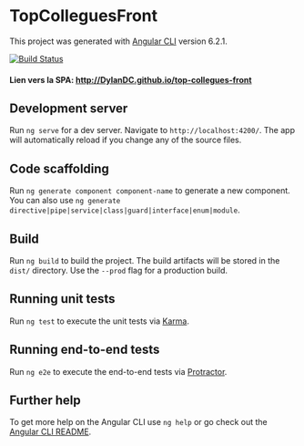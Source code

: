 # TopColleguesFront

This project was generated with [Angular CLI](https://github.com/angular/angular-cli) version 6.2.1.

[![Build Status](https://travis-ci.org/DylanDC/top-collegues-front.svg?branch=master)](https://travis-ci.org/DylanDC/top-collegues-front)
 #### Lien vers la SPA: http://DylanDC.github.io/top-collegues-front



## Development server

Run `ng serve` for a dev server. Navigate to `http://localhost:4200/`. The app will automatically reload if you change any of the source files.

## Code scaffolding

Run `ng generate component component-name` to generate a new component. You can also use `ng generate directive|pipe|service|class|guard|interface|enum|module`.

## Build

Run `ng build` to build the project. The build artifacts will be stored in the `dist/` directory. Use the `--prod` flag for a production build.

## Running unit tests

Run `ng test` to execute the unit tests via [Karma](https://karma-runner.github.io).

## Running end-to-end tests

Run `ng e2e` to execute the end-to-end tests via [Protractor](http://www.protractortest.org/).

## Further help

To get more help on the Angular CLI use `ng help` or go check out the [Angular CLI README](https://github.com/angular/angular-cli/blob/master/README.md).
